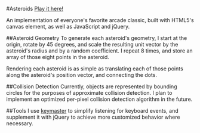 #Asteroids
[Play it here!](http://www.lilykriopelle.com/asteroids)

An implementation of everyone's favorite arcade classic, built with HTML5's canvas element, as well as JavaScript and jQuery.


##Asteroid Geometry
To generate each asteroid's geometry, I start at the origin, rotate by 45 degrees, and scale the resulting unit vector by the asteroid's radius and by a random coefficient.  I repeat 8 times, and store an array of those eight points in the asteroid.

Rendering each asteroid is as simple as translating each of those points along the asteroid's position vector, and connecting the dots.

##Collision Detection
Currently, objects are represented by bounding circles for the purposes of approximate collision detection. I plan to implement an optimized per-pixel collision detection algorithm in the future.

##Tools
I use [keymaster](https://github.com/madrobby/keymaster) to simplify listening for keyboard events, and supplement it with jQuery to achieve more customized behavior where necessary.
